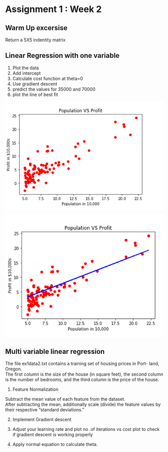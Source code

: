 # Assignment 1 : Week 2


##  Warm Up excersise 
Return a 5X5 indentity matrix<br/>
##  Linear Regression with one variable<br/>
1. Plot the data<br/>
2. Add intercept<br/>
3. Calculate cost function at theta=0 <br/>
4. Use gradient descent<br/>
5. predict the values for 35000 and 70000
6. plot the line of best fit
<p align="center">
<img src="./1.png"></br>
<p align="center">
<img src="./2.png"></br>

## Multi variable linear regression

The file ex1data2.txt contains a training set of housing prices in Port- land, Oregon. <br/>The first column is the size of the house (in square feet), the second column is the number of bedrooms, and the third column is the price of the house.<br/>

1. Feature Normalization <br/>

 Subtract the mean value of each feature from the dataset.<br/>
 After subtracting the mean, additionally scale (divide) the feature values by their respective “standard deviations.”<br/>

2. Implement Gradient descent <br/>

3. Adjust your learning rate and plot no .of iterations vs cost plot to check if gradient descent is working properly<br/>

4. Apply normal equation to calculate theta.


